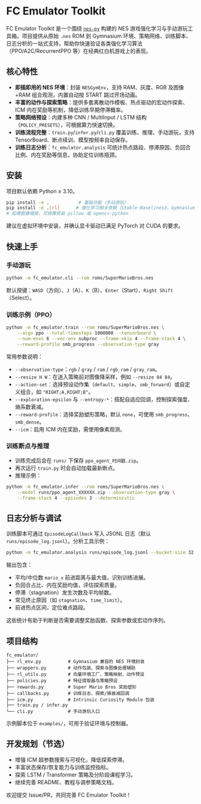 # FC Emulator Toolkit

FC Emulator Toolkit 是一个围绕 [`nes-py`](https://github.com/Kautenja/nes-py) 构建的 NES 游戏强化学习与手动游玩工具箱。项目提供从原始 `.nes` ROM 到 Gymnasium 环境、策略网络、训练脚本、日志分析的一站式支持，帮助你快速验证各类强化学习算法（PPO/A2C/RecurrentPPO 等）在经典红白机游戏上的表现。

## 核心特性
- **即插即用的 NES 环境**：封装 `NESGymEnv`，支持 RAM、灰度、RGB 及图像+RAM 组合观测，内置自动按 START 跳过开场动画。
- **丰富的动作与探索策略**：提供多套离散动作模板、热点驱动的宏动作探索、ICM 内在奖励等机制，降低训练早期停滞概率。
- **策略网络预设**：内建多种 CNN / MultiInput / LSTM 结构（`POLICY_PRESETS`），可根据算力快速切换。
- **训练流程完整**：`train.py`/`infer.py`/`cli.py` 覆盖训练、推理、手动游玩，支持 TensorBoard、断点续训、模型按频率自动保存。
- **训练日志分析**：`fc_emulator.analysis` 可统计热点路段、停滞原因、负回合比例、内在奖励等信息，协助定位训练瓶颈。

## 安装
项目默认依赖 Python ≥ 3.10。

```bash
pip install -e .           # 基础功能（手动游玩）
pip install -e .[rl]      # 强化学习相关依赖（Stable-Baselines3、Gymnasium 等）
# 如需图像缩放，可按需安装 pillow 或 opencv-python
```

建议在虚拟环境中安装，并确认显卡驱动已满足 PyTorch 对 CUDA 的要求。

## 快速上手
### 手动游玩
```bash
python -m fc_emulator.cli --rom roms/SuperMarioBros.nes
```
默认按键：`WASD`（方向）、`J`（A）、`K`（B）、`Enter`（Start）、`Right Shift`（Select）。

### 训练示例（PPO）
```bash
python -m fc_emulator.train --rom roms/SuperMarioBros.nes \
    --algo ppo --total-timesteps 1000000 --tensorboard \
    --num-envs 6 --vec-env subproc --frame-skip 4 --frame-stack 4 \
    --reward-profile smb_progress --observation-type gray
```
常用参数说明：
- `--observation-type`：`rgb` / `gray` / `ram` / `rgb_ram` / `gray_ram`。
- `--resize H W`：在送入策略前对图像降采样，例如 `--resize 84 84`。
- `--action-set`：选择预设动作集（`default`、`simple`、`smb_forward`）或自定义组合，如 `"RIGHT;A,RIGHT;B"`。
- `--exploration-epsilon` 与 `--entropy-*`：搭配自适应回调，控制探索强度、熵系数衰减。
- `--reward-profile`：选择奖励塑形策略，默认 `none`，可使用 `smb_progress`、`smb_dense`。
- `--icm`：启用 ICM 内在奖励，需使用像素观测。

### 训练断点与推理
- 训练完成后会在 `runs/` 下保存 `ppo_agent_时间戳.zip`。
- 再次运行 `train.py` 时会自动加载最新断点。
- 推理示例：

```bash
python -m fc_emulator.infer --rom roms/SuperMarioBros.nes \
    --model runs/ppo_agent_XXXXXX.zip --observation-type gray \
    --frame-stack 4 --episodes 3 --deterministic
```

## 日志分析与调试
训练脚本可通过 `EpisodeLogCallback` 写入 JSONL 日志（默认 `runs/episode_log.jsonl`）。分析工具示例：

```bash
python -m fc_emulator.analysis runs/episode_log.jsonl --bucket-size 32 --top 10
```
输出包含：
- 平均/中位数 `mario_x` 前进距离与最大值，识别训练进展。
- 负回合占比、内在奖励均值，评估探索质量。
- 停滞（stagnation）发生次数及平均帧数。
- 常见终止原因（如 `stagnation`、`time_limit`）。
- 前进热点区间，定位难点路段。

这些统计有助于判断是否需要调整奖励函数、探索参数或宏动作序列。

## 项目结构
```
fc_emulator/
├── rl_env.py          # Gymnasium 兼容的 NES 环境封装
├── wrappers.py        # 动作包装、探索与图像处理辅助
├── rl_utils.py        # 向量环境工厂、策略映射、动作预设
├── policies.py        # 特征提取器与策略预设
├── rewards.py         # Super Mario Bros 奖励塑形
├── callbacks.py       # 训练日志、探索/熵衰减回调
├── icm.py             # Intrinsic Curiosity Module 包装
├── train.py / infer.py
└── cli.py             # 手动游玩入口
```
示例脚本位于 `examples/`，可用于验证环境与控制器。

## 开发规划（节选）
- 增强 ICM 超参数搜索与可视化，降低探索停滞。
- 丰富状态保存/恢复能力与训练监控指标。
- 探索 LSTM / Transformer 策略及分阶段课程学习。
- 继续完善 README、教程与调参策略文档。

欢迎提交 Issue/PR，共同完善 FC Emulator Toolkit！

